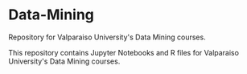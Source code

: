 # Data-Mining
Repository for Valparaiso University's Data Mining courses.

This repository contains Jupyter Notebooks and R files for Valparaiso University's Data Mining courses.
